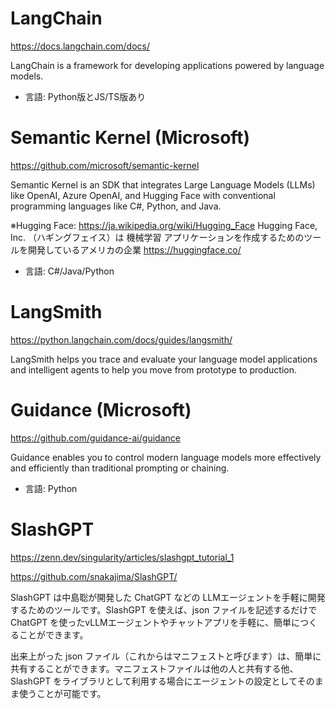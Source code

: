 # LangChain

https://docs.langchain.com/docs/

LangChain is a framework for developing applications powered by language models.

- 言語: Python版とJS/TS版あり

# Semantic Kernel (Microsoft)

https://github.com/microsoft/semantic-kernel

Semantic Kernel is an SDK that integrates Large Language Models (LLMs) like OpenAI, Azure OpenAI, and Hugging Face with conventional programming languages like C#, Python, and Java.

※Hugging Face: https://ja.wikipedia.org/wiki/Hugging_Face Hugging Face, Inc. （ハギングフェイス）は 機械学習 アプリケーションを作成するためのツールを開発しているアメリカの企業 https://huggingface.co/

- 言語: C#/Java/Python

# LangSmith

https://python.langchain.com/docs/guides/langsmith/

LangSmith helps you trace and evaluate your language model applications and intelligent agents to help you move from prototype to production.

# Guidance (Microsoft)

https://github.com/guidance-ai/guidance

Guidance enables you to control modern language models more effectively and efficiently than traditional prompting or chaining.

- 言語: Python

# SlashGPT

https://zenn.dev/singularity/articles/slashgpt_tutorial_1

https://github.com/snakajima/SlashGPT/

SlashGPT は中島聡が開発した ChatGPT などの LLMエージェントを手軽に開発するためのツールです。SlashGPT を使えば、json ファイルを記述するだけで ChatGPT を使ったvLLMエージェントやチャットアプリを手軽に、簡単につくることができます。

出来上がった json ファイル（これからはマニフェストと呼びます）は、簡単に共有することができます。マニフェストファイルは他の人と共有する他、 SlashGPT をライブラリとして利用する場合にエージェントの設定としてそのまま使うことが可能です。

